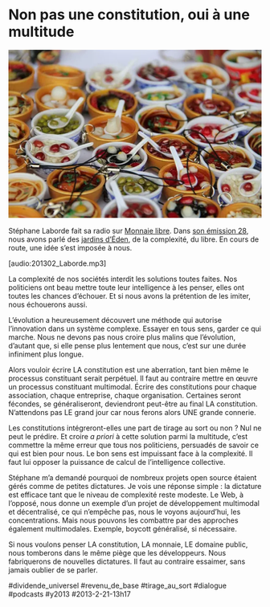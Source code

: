 # Non pas une constitution, oui à une multitude

![](_i/8053445674_c11a8f085d1.webp)

Stéphane Laborde fait sa radio sur [Monnaie libre](http://monnaielibre.creationmonetaire.info/). Dans [son émission 28](http://monnaielibre.creationmonetaire.info/monnaie-libre-n28-comme-un-jardin-deden/), nous avons parlé des [jardins d’Éden](le-revenu-de-base-comme-jardin-deden.md), de la complexité, du libre. En cours de route, une idée s’est imposée à nous.

[audio:201302\_Laborde.mp3]

La complexité de nos sociétés interdit les solutions toutes faites. Nos politiciens ont beau mettre toute leur intelligence à les penser, elles ont toutes les chances d’échouer. Et si nous avons la prétention de les imiter, nous échouerons aussi.

L’évolution a heureusement découvert une méthode qui autorise l’innovation dans un système complexe. Essayer en tous sens, garder ce qui marche. Nous ne devons pas nous croire plus malins que l’évolution, d’autant que, si elle pense plus lentement que nous, c’est sur une durée infiniment plus longue.

Alors vouloir écrire LA constitution est une aberration, tant bien même le processus constituant serait perpétuel. Il faut au contraire mettre en œuvre un processus constituant multimodal. Écrire des constitutions pour chaque association, chaque entreprise, chaque organisation. Certaines seront fécondes, se généraliseront, deviendront peut-être au final LA constitution. N’attendons pas LE grand jour car nous ferons alors UNE grande connerie.

Les constitutions intégreront-elles une part de tirage au sort ou non ? Nul ne peut le prédire. Et croire *a priori* à cette solution parmi la multitude, c’est commettre la même erreur que tous nos politiciens, persuadés de savoir ce qui est bien pour nous. Le bon sens est impuissant face à la complexité. Il faut lui opposer la puissance de calcul de l’intelligence collective.

Stéphane m’a demandé pourquoi de nombreux projets open source étaient gérés comme de petites dictatures. Je vois une réponse simple : la dictature est efficace tant que le niveau de complexité reste modeste. Le Web, à l’opposé, nous donne un exemple d’un projet de développement multimodal et décentralisé, ce qui n’empêche pas, nous le voyons aujourd’hui, les concentrations. Mais nous pouvons les combattre par des approches également multimodales. Exemple, boycott généralisé, si nécessaire.

Si nous voulons penser LA constitution, LA monnaie, LE domaine public, nous tomberons dans le même piège que les développeurs. Nous fabriquerons de nouvelles dictatures. Il faut au contraire essaimer, sans jamais oublier de se parler.

#dividende_universel #revenu_de_base #tirage_au_sort #dialogue #podcasts #y2013 #2013-2-21-13h17
